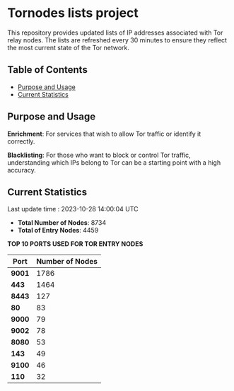 # Tornodes lists project

This repository provides updated lists of IP addresses associated with Tor relay nodes. The lists are refreshed every 30 minutes to ensure they reflect the most current state of the Tor network.

## Table of Contents

- [Purpose and Usage](#purpose-and-usage)
- [Current Statistics](#current-statistics)


## Purpose and Usage

**Enrichment**: For services that wish to allow Tor traffic or identify it correctly.

**Blacklisting**: For those who want to block or control Tor traffic, understanding which IPs belong to Tor can be a starting point with a high accuracy.

## Current Statistics

Last update time : 2023-10-28 14:00:04 UTC

- **Total Number of Nodes**: 8734
- **Total of Entry Nodes**: 4459

**TOP 10 PORTS USED FOR TOR ENTRY NODES**

| **Port** | **Number of Nodes** |
|------|-----------------|
| **9001**   | 1786  |
| **443**   | 1464  |
| **8443**   | 127  |
| **80**   | 83  |
| **9000**   | 79  |
| **9002**   | 78  |
| **8080**   | 53  |
| **143**   | 49  |
| **9100**   | 46  |
| **110**   | 32  |

